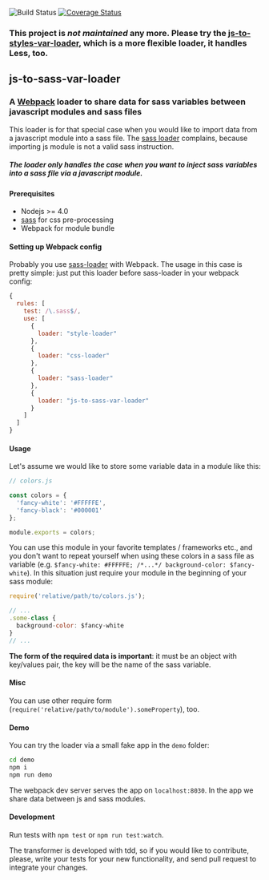 ![Build Status](https://travis-ci.org/tompascall/js-to-sass-var-loader.svg?branch=master) [![Coverage Status](https://coveralls.io/repos/github/tompascall/js-to-sass-var-loader/badge.svg?branch=master)](https://coveralls.io/github/tompascall/js-to-sass-var-loader?branch=master)

### This project is *not maintained* any more. Please try the [js-to-styles-var-loader](https://github.com/tompascall/js-to-styles-var-loader), which is a more flexible loader, it handles Less, too. 

## js-to-sass-var-loader

### A [Webpack]() loader to share data for sass variables between javascript modules and sass files

This loader is for that special case when you would like to import data from a javascript module into a sass file. The [sass loader](https://github.com/webpack-contrib/sass-loader) complains, because importing js module is not a valid sass instruction.

##### The loader only handles the case when you want to inject sass variables into a sass file via a javascript module.

#### Prerequisites

- Nodejs >= 4.0
- [sass](http://sass-lang.com/) for css pre-processing
- Webpack for module bundle


#### Setting up Webpack config

Probably you use [sass-loader](https://github.com/webpack-contrib/sass-loader) with Webpack. The usage in this case is pretty simple: just put this loader before sass-loader in your webpack config:

```js
{
  rules: [
    test: /\.sass$/,
    use: [
      {
        loader: "style-loader"
      },
      {
        loader: "css-loader"
      },
      {
        loader: "sass-loader"
      },
      {
        loader: "js-to-sass-var-loader"
      }
    ]
  ]
}
```

#### Usage

Let's assume we would like to store some variable data in a module like this:

```js
// colors.js

const colors = {
  'fancy-white': '#FFFFFE',
  'fancy-black': '#000001'
};

module.exports = colors;
```

You can use this module in your favorite templates / frameworks etc., and you don't want to repeat yourself when using these colors in a sass file as variable (e.g. `$fancy-white: #FFFFFE; /*...*/ background-color: $fancy-white`). In this situation just require your module in the beginning of your sass module:
```js
require('relative/path/to/colors.js');

// ...
.some-class {
  background-color: $fancy-white
}
// ...
```

**The form of the required data is important**: it must be an object with key/values pair, the key will be the name of the sass variable.

#### Misc

You can use other require form (`require('relative/path/to/module').someProperty`), too.  

#### Demo

You can try the loader via a small fake app in the `demo` folder:  
```sh
cd demo
npm i
npm run demo
```
The webpack dev server serves the app on `localhost:8030`. In the app we share data between js and sass modules.

#### Development

Run tests with `npm test` or `npm run test:watch`.  

The transformer is developed with tdd, so if you would like to contribute, please, write your tests for your new functionality, and send pull request to integrate your changes.
